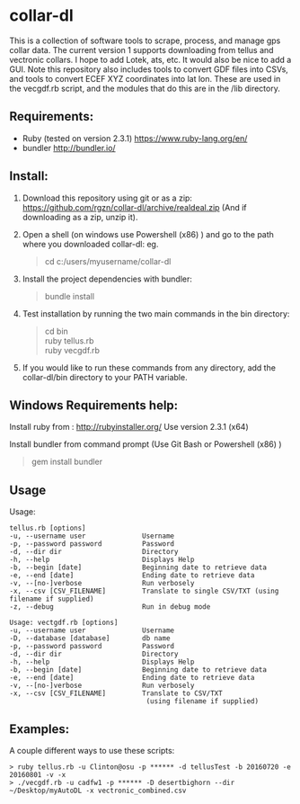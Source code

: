 # collar-dl

This is a collection of software tools to scrape, process, and manage gps collar data. 
The current version 1 supports downloading from tellus and vectronic collars. I hope to add Lotek, ats, etc.
It would also be nice to add a GUI. Note this repository also includes tools to convert GDF files into CSVs, and tools to convert
ECEF XYZ coordinates into lat lon. These are used in the vecgdf.rb script, and the modules that do this are in the /lib directory. 

## Requirements:

- Ruby (tested on version 2.3.1)    https://www.ruby-lang.org/en/
- bundler   http://bundler.io/

## Install:

1. Download this repository using git or as a zip:
https://github.com/rgzn/collar-dl/archive/realdeal.zip
(And if downloading as a zip, unzip it).

2. Open a shell (on windows use Powershell (x86) ) and go to the path where you downloaded collar-dl:
eg. 
    > cd c:/users/myusername/collar-dl

3. Install the project dependencies with bundler:
    > bundle install

4. Test installation by running the two main commands in the bin directory:
    > cd bin    
    > ruby tellus.rb    
    > ruby vecgdf.rb    

5. If you would like to run these commands from any directory, add the collar-dl/bin directory to your PATH variable.

## Windows Requirements help: 

Install ruby from : http://rubyinstaller.org/
Use version 2.3.1 (x64)

Install bundler from command prompt (Use Git Bash or Powershell (x86) )
> gem install bundler

## Usage

Usage:     

    tellus.rb [options]        
    -u, --username user              Username       
    -p, --password password          Password      
    -d, --dir dir                    Directory
    -h, --help                       Displays Help      
    -b, --begin [date]               Beginning date to retrieve data      
    -e, --end [date]                 Ending date to retrieve data      
    -v, --[no-]verbose               Run verbosely      
    -x, --csv [CSV_FILENAME]         Translate to single CSV/TXT (using filename if supplied)
    -z, --debug                      Run in debug mode           

    Usage: vectgdf.rb [options]      
    -u, --username user              Username     
    -D, --database [database]        db name     
    -p, --password password          Password     
    -d, --dir dir                    Directory     
    -h, --help                       Displays Help     
    -b, --begin [date]               Beginning date to retrieve data     
    -e, --end [date]                 Ending date to retrieve data     
    -v, --[no-]verbose               Run verbosely     
    -x, --csv [CSV_FILENAME]         Translate to CSV/TXT
                                      (using filename if supplied)     
                                      
## Examples:
A couple different ways to use these scripts: 
    
    > ruby tellus.rb -u Clinton@osu -p ****** -d tellusTest -b 20160720 -e 20160801 -v -x
    > ./vecgdf.rb -u cadfw1 -p ****** -D desertbighorn --dir ~/Desktop/myAutoDL -x vectronic_combined.csv 


